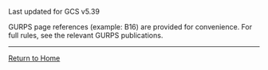 
Last updated for GCS v5.39

GURPS page references (example: B16) are provided for convenience. For full rules, see the relevant GURPS publications.

---
[Return to Home](Home.md)
